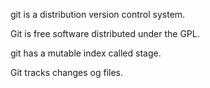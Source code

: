 git is a distribution version control system.

Git is free software distributed under the GPL.

git has a mutable index called stage.

Git tracks changes og files.

